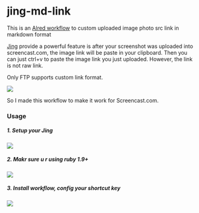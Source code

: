 jing-md-link
============

This is an [Alred workflow](http://www.alfredworkflow.com/) to custom uploaded image photo src link in markdown format


[Jing](http://www.techsmith.com/jing.html) provide a powerful feature is after your screenshot was uploaded into screencast.com, the image link will be paste in your clipboard. Then you can just ctrl+v to paste the image link you just uploaded. However, the link is not raw link. 

Only FTP  supports custom link format. 

![](http://content.screencast.com/users/yeer/folders/Jing/media/948e789c-b849-4dda-9518-cefc6ce9249a/00000333.png)

So I made this workflow to make it work for Screencast.com.


### Usage

##### 1. Setup your Jing

![](http://content.screencast.com/users/yeer/folders/Jing/media/1e0d42b2-7c76-4fc8-8248-3f3579377ed0/00000334.png)

##### 2. Makr sure u r using ruby 1.9+

![](http://content.screencast.com/users/yeer/folders/Jing/media/b4b17fe7-d4bf-443b-ae75-6afba21876b4/00000335.png)

##### 3. Install workflow, config your shortcut key

![](http://content.screencast.com/users/yeer/folders/Jing/media/1210743a-fdfe-477c-8dc7-5ce1885e7445/00000336.png)



